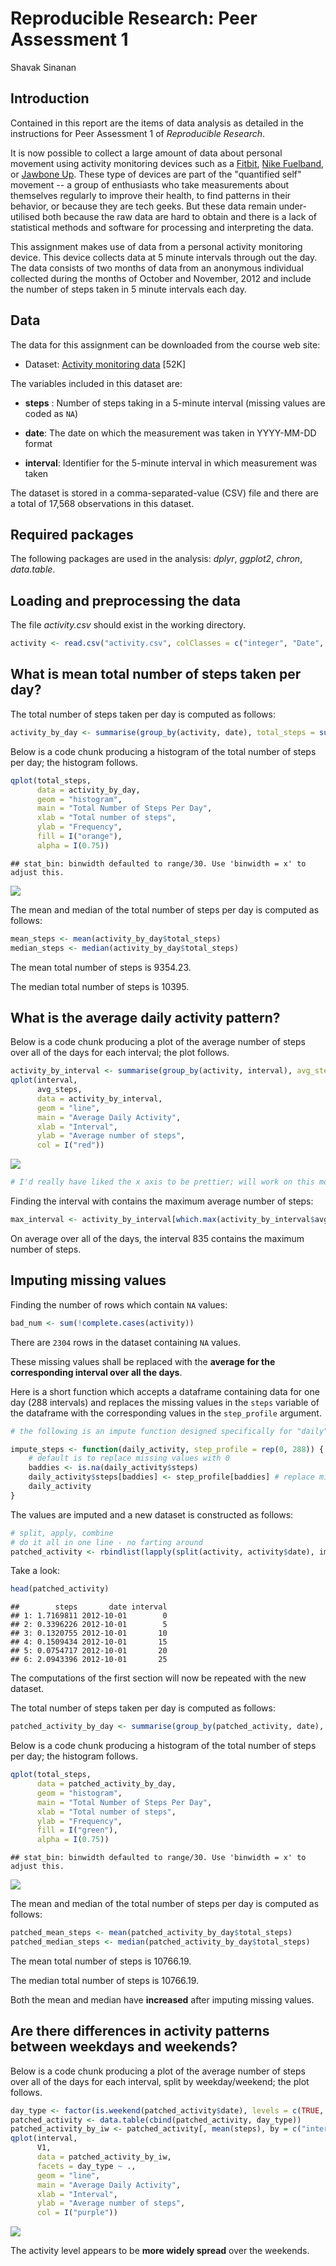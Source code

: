 # Reproducible Research: Peer Assessment 1
Shavak Sinanan  

## Introduction

Contained in this report are the items of data analysis as detailed in the instructions for Peer Assessment 1 of *Reproducible Research*.

It is now possible to collect a large amount of data about personal movement using activity monitoring devices such as a [Fitbit](http://www.fitbit.com), [Nike Fuelband](http://www.nike.com/us/en_us/c/nikeplus-fuelband), or [Jawbone Up](https://jawbone.com/up). These type of devices are part of the "quantified self" movement -- a group of enthusiasts who take measurements about themselves regularly to improve their health, to find patterns in their behavior, or because they are tech geeks. But these data remain under-utilised both because the raw data are hard to obtain and there is a lack of statistical methods and software for processing and interpreting the data.

This assignment makes use of data from a personal activity monitoring device. This device collects data at 5 minute intervals through out the day. The data consists of two months of data from an anonymous individual collected during the months of October and November, 2012 and include the number of steps taken in 5 minute intervals each day.

## Data

The data for this assignment can be downloaded from the course web
site:

* Dataset: [Activity monitoring data](https://d396qusza40orc.cloudfront.net/repdata%2Fdata%2Factivity.zip) [52K]

The variables included in this dataset are:

+ **steps** : Number of steps taking in a 5-minute interval (missing
    values are coded as `NA`)

+ **date**: The date on which the measurement was taken in YYYY-MM-DD
    format

+ **interval**: Identifier for the 5-minute interval in which
    measurement was taken

The dataset is stored in a comma-separated-value (CSV) file and there are a total of 17,568 observations in this dataset.

## Required packages

The following packages are used in the analysis: *dplyr*, *ggplot2*, *chron*, *data.table*.



## Loading and preprocessing the data

The file *activity.csv* should exist in the working directory.


```r
activity <- read.csv("activity.csv", colClasses = c("integer", "Date", "integer")) # date is in YYYY-MM-DD format
```

## What is mean total number of steps taken per day?

The total number of steps taken per day is computed as follows:


```r
activity_by_day <- summarise(group_by(activity, date), total_steps = sum(steps, na.rm = TRUE))
```

Below is a code chunk producing a histogram of the total number of steps per day; the histogram follows.


```r
qplot(total_steps,
      data = activity_by_day,
      geom = "histogram",
      main = "Total Number of Steps Per Day",
      xlab = "Total number of steps",
      ylab = "Frequency",
      fill = I("orange"),
      alpha = I(0.75))
```

```
## stat_bin: binwidth defaulted to range/30. Use 'binwidth = x' to adjust this.
```

![](PA1_template_files/figure-html/unnamed-chunk-4-1.png) 

The mean and median of the total number of steps per day is computed as follows:


```r
mean_steps <- mean(activity_by_day$total_steps)
median_steps <- median(activity_by_day$total_steps)
```

The mean total number of steps is 9354.23.

The median total number of steps is 10395.

## What is the average daily activity pattern?

Below is a code chunk producing a plot of the average number of steps over all of the days for each interval; the plot follows.


```r
activity_by_interval <- summarise(group_by(activity, interval), avg_steps = mean(steps, na.rm = TRUE))
qplot(interval,
      avg_steps,
      data = activity_by_interval,
      geom = "line",
      main = "Average Daily Activity",
      xlab = "Interval",
      ylab = "Average number of steps",
      col = I("red"))
```

![](PA1_template_files/figure-html/unnamed-chunk-6-1.png) 

```r
# I'd really have liked the x axis to be prettier; will work on this more if I have some time
```

Finding the interval with contains the maximum average number of steps:


```r
max_interval <- activity_by_interval[which.max(activity_by_interval$avg_steps), 1]
```

On average over all of the days, the interval 835 contains the maximum number of steps.

## Imputing missing values

Finding the number of rows which contain ``NA`` values:


```r
bad_num <- sum(!complete.cases(activity))
```

There are ``2304`` rows in the dataset containing ``NA`` values.

These missing values shall be replaced with the **average for the corresponding interval over all the days**.

Here is a short function which accepts a dataframe containing data for one day (288 intervals) and replaces the missing values in the `steps` variable of the dataframe with the corresponding values in the `step_profile` argument.


```r
# the following is an impute function designed specifically for "daily" subsets of the master dataset

impute_steps <- function(daily_activity, step_profile = rep(0, 288)) {
    # default is to replace missing values with 0
    baddies <- is.na(daily_activity$steps)
    daily_activity$steps[baddies] <- step_profile[baddies] # replace missing values and keep the rest
    daily_activity
}
```

The values are imputed and a new dataset is constructed as follows:


```r
# split, apply, combine
# do it all in one line - no farting around
patched_activity <- rbindlist(lapply(split(activity, activity$date), impute_steps, step_profile = activity_by_interval$avg_steps)) # replace missing values with average for the appropriate interval
```

Take a look:


```r
head(patched_activity)
```

```
##        steps       date interval
## 1: 1.7169811 2012-10-01        0
## 2: 0.3396226 2012-10-01        5
## 3: 0.1320755 2012-10-01       10
## 4: 0.1509434 2012-10-01       15
## 5: 0.0754717 2012-10-01       20
## 6: 2.0943396 2012-10-01       25
```

The computations of the first section will now be repeated with the new dataset.

The total number of steps taken per day is computed as follows:


```r
patched_activity_by_day <- summarise(group_by(patched_activity, date), total_steps = sum(steps, na.rm = TRUE))
```

Below is a code chunk producing a histogram of the total number of steps per day; the histogram follows.


```r
qplot(total_steps,
      data = patched_activity_by_day,
      geom = "histogram",
      main = "Total Number of Steps Per Day",
      xlab = "Total number of steps",
      ylab = "Frequency",
      fill = I("green"),
      alpha = I(0.75))
```

```
## stat_bin: binwidth defaulted to range/30. Use 'binwidth = x' to adjust this.
```

![](PA1_template_files/figure-html/unnamed-chunk-13-1.png) 

The mean and median of the total number of steps per day is computed as follows:


```r
patched_mean_steps <- mean(patched_activity_by_day$total_steps)
patched_median_steps <- median(patched_activity_by_day$total_steps)
```

The mean total number of steps is 10766.19.

The median total number of steps is 10766.19.

Both the mean and median have **increased** after imputing missing values.

## Are there differences in activity patterns between weekdays and weekends?

Below is a code chunk producing a plot of the average number of steps over all of the days for each interval, split by weekday/weekend; the plot follows.


```r
day_type <- factor(is.weekend(patched_activity$date), levels = c(TRUE, FALSE), labels = c("weekend", "weekday"))
patched_activity <- data.table(cbind(patched_activity, day_type))
patched_activity_by_iw <- patched_activity[, mean(steps), by = c("interval", "day_type")]
qplot(interval,
      V1,
      data = patched_activity_by_iw,
      facets = day_type ~ .,
      geom = "line",
      main = "Average Daily Activity",
      xlab = "Interval",
      ylab = "Average number of steps",
      col = I("purple"))
```

![](PA1_template_files/figure-html/unnamed-chunk-15-1.png) 

The activity level appears to be **more widely spread** over the weekends.
